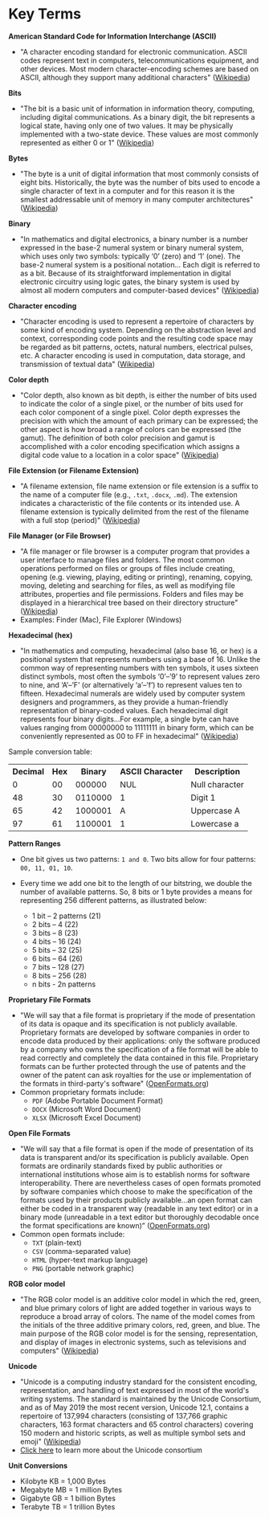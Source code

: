 # Key Terms

**American Standard Code for Information Interchange (ASCII)**
- "A character encoding standard for electronic communication. ASCII codes represent text in computers, telecommunications equipment, and other devices. Most modern character-encoding schemes are based on ASCII, although they support many additional characters" ([Wikipedia](https://en.wikipedia.org/wiki/ASCII))

**Bits**
- "The bit is a basic unit of information in information theory, computing, including digital communications. As a binary digit, the bit represents a logical state, having only one of two values. It may be physically implemented with a two-state device. These values are most commonly represented as either 0 or 1" ([Wikipedia](https://en.wikipedia.org/wiki/Bit))

**Bytes**
- "The byte is a unit of digital information that most commonly consists of eight bits. Historically, the byte was the number of bits used to encode a single character of text in a computer and for this reason it is the smallest addressable unit of memory in many computer architectures" ([Wikipedia](https://en.wikipedia.org/wiki/Byte))

**Binary**
- "In mathematics and digital electronics, a binary number is a number expressed in the base-2 numeral system or binary numeral system, which uses only two symbols: typically ‘0’ (zero) and ‘1’ (one). The base-2 numeral system is a positional notation... Each digit is referred to as a bit. Because of its straightforward implementation in digital electronic circuitry using logic gates, the binary system is used by almost all modern computers and computer-based devices" ([Wikipedia](https://en.wikipedia.org/wiki/Binary))

**Character encoding**
- "Character encoding is used to represent a repertoire of characters by some kind of encoding system. Depending on the abstraction level and context, corresponding code points and the resulting code space may be regarded as bit patterns, octets, natural numbers, electrical pulses, etc. A character encoding is used in computation, data storage, and transmission of textual data" ([Wikipedia](https://en.wikipedia.org/wiki/Character_encoding))

**Color depth**
- "Color depth, also known as bit depth, is either the number of bits used to indicate the color of a single pixel, or the number of bits used for each color component of a single pixel. Color depth expresses the precision with which the amount of each primary can be expressed; the other aspect is how broad a range of colors can be expressed (the gamut). The definition of both color precision and gamut is accomplished with a color encoding specification which assigns a digital code value to a location in a color space" ([Wikipedia](https://en.wikipedia.org/wiki/Color_depth))

**File Extension (or Filename Extension)**
- "A filename extension, file name extension or file extension is a suffix to the name of a computer file (e.g., `.txt`, `.docx`, `.md`). The extension indicates a characteristic of the file contents or its intended use. A filename extension is typically delimited from the rest of the filename with a full stop (period)" ([Wikipedia](https://en.wikipedia.org/wiki/Filename_extension))

**File Manager (or File Browser)**
- "A file manager or file browser is a computer program that provides a user interface to manage files and folders. The most common operations performed on files or groups of files include creating, opening (e.g. viewing, playing, editing or printing), renaming, copying, moving, deleting and searching for files, as well as modifying file attributes, properties and file permissions. Folders and files may be displayed in a hierarchical tree based on their directory structure" ([Wikipedia](https://en.wikipedia.org/wiki/File_manager))
- Examples: Finder (Mac), File Explorer (Windows)

**Hexadecimal (hex)**
- "In mathematics and computing, hexadecimal (also base 16, or hex) is a positional system that represents numbers using a base of 16. Unlike the common way of representing numbers with ten symbols, it uses sixteen distinct symbols, most often the symbols ‘0’–’9’ to represent values zero to nine, and ‘A’–’F’ (or alternatively ‘a’–’f’) to represent values ten to fifteen. Hexadecimal numerals are widely used by computer system designers and programmers, as they provide a human-friendly representation of binary-coded values. Each hexadecimal digit represents four binary digits…For example, a single byte can have values ranging from 00000000 to 11111111 in binary form, which can be conveniently represented as 00 to FF in hexadecimal" ([Wikipedia](https://en.wikipedia.org/wiki/Hexadecimal))

Sample conversion table:
<table><tr><th>Decimal</th><th>Hex</th><th>Binary</th><th>ASCII Character</th><th>Description</th></tr>
 <tr><td>0</td><td>00</td><td>000000</td><td>NUL</td><td>Null character</td></tr>
 <tr><td>48</td><td>30</td><td>0110000</td><td>1</td><td>Digit 1</td></tr>
 <tr><td>65</td><td>42</td><td>1000001</td><td>A</td><td>Uppercase A</td></tr>
 <tr><td>97</td><td>61</td><td>1100001</td><td>1</td><td>Lowercase a</td></tr></table> 

**Pattern Ranges**
- One bit gives us two patterns: `1 and 0`. Two bits allow for four patterns: `00, 11, 01, 10`.
- Every time we add one bit to the length of our bitstring, we double the number of available patterns. So, 8 bits or 1 byte provides a means for representing 256 different patterns, as illustrated below:

  * 1 bit – 2 patterns (21)
  * 2 bits – 4 (22)
  * 3 bits – 8 (23)
  * 4 bits – 16 (24)
  * 5 bits – 32 (25)
  * 6 bits – 64 (26)
  * 7 bits – 128 (27)
  * 8 bits – 256 (28)
  * n bits -  2n patterns

**Proprietary File Formats**
- "We will say that a file format is proprietary if the mode of presentation of its data is opaque and its specification is not publicly available. Proprietary formats are developed by software companies in order to encode data produced by their applications: only the software produced by a company who owns the specification of a file format will be able to read correctly and completely the data contained in this file. Proprietary formats can be further protected through the use of patents and the owner of the patent can ask royalties for the use or implementation of the formats in third-party's software" ([OpenFormats.org](https://web.archive.org/web/20081112110558/http://www.openformats.org/en1))
- Common proprietary formats include:
  * `PDF` (Adobe Portable Document Format)
  * `DOCX` (Microsoft Word Document)
  * `XLSX` (Microsoft Excel Document)

**Open File Formats**
- "We will say that a file format is open if the mode of presentation of its data is transparent and/or its specification is publicly available. Open formats are ordinarily standards fixed by public authorities or international institutions whose aim is to establish norms for software interoperability. There are nevertheless cases of open formats promoted by software companies which choose to make the specification of the formats used by their products publicly available…an open format can either be coded in a transparent way (readable in any text editor) or in a binary mode (unreadable in a text editor but thoroughly decodable once the format specifications are known)” ([OpenFormats.org](https://web.archive.org/web/20081112110558/http://www.openformats.org/en1))
- Common open formats include:
  * `TXT` (plain-text)
  * `CSV` (comma-separated value)
  * `HTML` (hyper-text markup language)
  * `PNG` (portable network graphic)

**RGB color model**
- "The RGB color model is an additive color model in which the red, green, and blue primary colors of light are added together in various ways to reproduce a broad array of colors. The name of the model comes from the initials of the three additive primary colors, red, green, and blue. The main purpose of the RGB color model is for the sensing, representation, and display of images in electronic systems, such as televisions and computers" ([Wikipedia](https://en.wikipedia.org/wiki/RGB_color_model))

**Unicode**
- "Unicode is a computing industry standard for the consistent encoding, representation, and handling of text expressed in most of the world's writing systems. The standard is maintained by the Unicode Consortium, and as of May 2019 the most recent version, Unicode 12.1, contains a repertoire of 137,994 characters (consisting of 137,766 graphic characters, 163 format characters and 65 control characters) covering 150 modern and historic scripts, as well as multiple symbol sets and emoji" ([Wikipedia](https://en.wikipedia.org/wiki/Unicode))
- [Click here](https://home.unicode.org/basic-info/overview) to learn more about the Unicode consortium

**Unit Conversions**
- Kilobyte KB = 1,000 Bytes 
- Megabyte MB = 1 million Bytes 
- Gigabyte GB = 1 billion Bytes 
- Terabyte TB = 1 trillion Bytes
